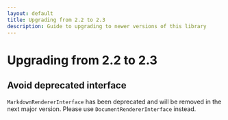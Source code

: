 ```yaml
---
layout: default
title: Upgrading from 2.2 to 2.3
description: Guide to upgrading to newer versions of this library
---
```


# Upgrading from 2.2 to 2.3

## Avoid deprecated interface

`MarkdownRendererInterface` has been deprecated and will be removed in the next major version. Please use `DocumentRendererInterface` instead.
